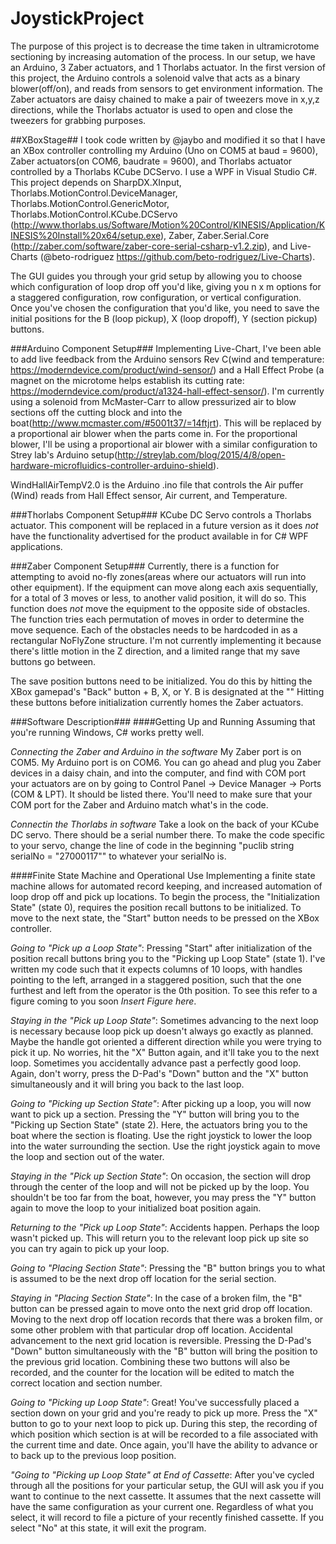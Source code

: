 # JoystickProject #

The purpose of this project is to decrease the time taken in ultramicrotome sectioning by increasing automation of the process.  In our setup, we have an Arduino, 3 Zaber actuators, and 1 Thorlabs actuator.  In the first version of this project, the Arduino controls a solenoid valve that acts as a binary blower(off/on), and reads from sensors to get environment information.  The Zaber actuators are daisy chained to make a pair of tweezers move in x,y,z directions, while the Thorlabs actuator is used to open and close the tweezers for grabbing purposes.

##XBoxStage##
I took code written by @jaybo and modified it so that I have an XBox controller controlling my Arduino (Uno on COM5 at baud = 9600), Zaber actuators(on COM6, baudrate = 9600), and Thorlabs actuator controlled by a Thorlabs KCube DCServo.  I use a WPF in Visual Studio C#.  This project depends on SharpDX.XInput, Thorlabs.MotionControl.DeviceManager, Thorlabs.MotionControl.GenericMotor, Thorlabs.MotionControl.KCube.DCServo (http://www.thorlabs.us/Software/Motion%20Control/KINESIS/Application/KINESIS%20Install%20x64/setup.exe), Zaber, Zaber.Serial.Core (http://zaber.com/software/zaber-core-serial-csharp-v1.2.zip), and Live-Charts (@beto-rodriguez https://github.com/beto-rodriguez/Live-Charts).

The GUI guides you through your grid setup by allowing you to choose which configuration of loop drop off you'd like, giving you n x m options for a staggered configuration, row configuration, or vertical configuration.  Once you've chosen the configuration that you'd like, you need to save the initial positions for the B (loop pickup), X (loop dropoff), Y (section pickup) buttons. 

###Arduino Component Setup###
Implementing Live-Chart, I've been able to add live feedback from the Arduino sensors Rev C(wind and temperature: https://moderndevice.com/product/wind-sensor/) and a Hall Effect Probe (a magnet on the microtome helps establish its cutting rate: https://moderndevice.com/product/a1324-hall-effect-sensor/).  I'm currently using a solenoid from McMaster-Carr to allow pressurized air to blow sections off the cutting block and into the boat(http://www.mcmaster.com/#5001t37/=14ftjrt).  This will be replaced by a proportional air blower when the parts come in.  For the proportional blower, I'll be using a proportional air blower with a similar configuration to Strey lab's Arduino setup(http://streylab.com/blog/2015/4/8/open-hardware-microfluidics-controller-arduino-shield).

WindHallAirTempV2.0 is the Arduino .ino file that controls the Air puffer (Wind) reads from Hall Effect sensor, Air current, and Temperature.

###Thorlabs Component Setup###
KCube DC Servo controls a Thorlabs actuator.  This component will be replaced in a future version as it does *not* have the functionality advertised for the product available in for C# WPF applications.

###Zaber Component Setup###
Currently, there is a function for attempting to avoid no-fly zones(areas where our actuators will run into other equipment).  If the equipment can move along each axis sequentially, for a total of 3 moves or less, to another valid position, it will do so.  This function does *not* move the equipment to the opposite side of obstacles.  The function tries each permutation of moves in order to determine the move sequence. Each of the obstacles needs to be hardcoded in as a rectangular NoFlyZone structure.  I'm not currently implementing it because there's little motion in the Z direction, and a limited range that my save buttons go between.

The save position buttons need to be initialized.  You do this by hitting the XBox gamepad's "Back" button + B, X, or Y.  B is designated at the ""  Hitting these buttons before initialization currently homes the Zaber actuators. 

###Software Description###
####Getting Up and Running
Assuming that you're running Windows, C\# works pretty well.

*Connecting the Zaber and Arduino in the software*    My Zaber port is on COM5. My Arduino port is on COM6.  You can go ahead and plug you Zaber devices in a daisy chain, and into the computer, and find with COM port your actuators are on by going to Control Panel -> Device Manager -> Ports (COM & LPT).  It should be listed there.  You'll need to make sure that your COM port for the Zaber and Arduino match what's in the code.

*Connectin the Thorlabs in software*    Take a look on the back of your KCube DC servo.  There should be a serial number there.  To make the code specific to your servo, change the line of code in the beginning "puclib string serialNo = "27000117"" to whatever your serialNo is.

####Finite State Machine and Operational Use
Implementing a finite state machine allows for automated record keeping, and increased automation of loop drop off and pick up locations.  To begin the process,  the "Initialization State" (state 0), requires the position recall buttons to be initialized.  To move to the next state, the "Start" button needs to be pressed on the XBox controller.  

*Going to "Pick up a Loop State"*:  Pressing "Start" after initialization of the position recall buttons bring you to the "Picking up Loop State" (state 1).  I've written my code such that it expects columns of 10 loops, with handles pointing to the left, arranged in a staggered position, such that the one furthest and left from the operator is the 0th position.  To see this refer to a figure coming to you soon *Insert Figure here*.

*Staying in the "Pick up Loop State"*:  Sometimes advancing to the next loop is necessary because loop pick up doesn't always go exactly as planned.  Maybe the handle got oriented a different direction while you were trying to pick it up.  No worries, hit the "X" Button again, and it'll take you to the next loop.  Sometimes you accidentally advance past a perfectly good loop.  Again, don't worry, press the D-Pad's "Down" button and the "X" button simultaneously and it will bring you back to the last loop.

*Going to "Picking up Section State"*:  After picking up a loop, you will now want to pick up a section.  Pressing the "Y" button will bring you to the "Picking up Section State" (state 2).  Here, the actuators bring you to the boat where the section is floating.  Use the right joystick to lower the loop into the water surrounding the section.  Use the right joystick again to move the loop and section out of the water.

*Staying in the "Pick up Section State"*:   On occasion, the section will drop through the center of the loop and will not be picked up by the loop.  You shouldn't be too far from the boat, however, you may press the "Y" button again to move the loop to your initialized boat position again.

*Returning to the "Pick up Loop State"*:   Accidents happen.  Perhaps the loop wasn't picked up.  This will return you to the relevant loop pick up site so you can try again to pick up your loop.

*Going to "Placing Section State"*:   Pressing the "B" button brings you to what is assumed to be the next drop off location for the serial section.  

*Staying in "Placing Section State"*: In the case of a broken film, the "B" button can be pressed again to move onto the next grid drop off location.  Moving to the next drop off location records that there was a broken film, or some other problem with that particular drop off location.  Accidental advancement to the next grid location is reversible.  Pressing the D-Pad's "Down" button simultaneously with the "B" button will bring the position to the previous grid location.  Combining these two buttons will also be recorded, and the counter for the location will be edited to match the correct location and section number.

*Going to "Picking up Loop State"*:   Great!  You've successfully placed a section down on your grid and you're ready to pick up more.  Press the "X" button to go to your next loop to pick up.  During this step, the recording of which position which section is at will be recorded to a file associated with the current time and date.  Once again, you'll have the ability to advance or to back up to the previous loop position.

*"Going to "Picking up Loop State" at End of Cassette*:    After you've cycled through all the positions for your particular setup, the GUI will ask you if you want to continue to the next cassette.  It assumes that the next cassette will have the same configuration as your current one.  Regardless of what you select, it will record to file a picture of your recently finished cassette.  If you select "No" at this state, it will exit the program.

